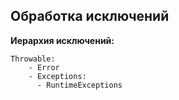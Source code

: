 ## Обработка исключений

__Иерархия исключений:__

    Throwable:
        - Error
        - Exceptions:
          - RuntimeExceptions
        



